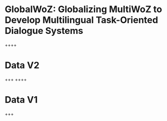 # GlobalWoZ: Globalizing MultiWoZ to Develop Multilingual Task-Oriented Dialogue Systems
++++
# Data V2

+++
++++
# Data V1

+++
